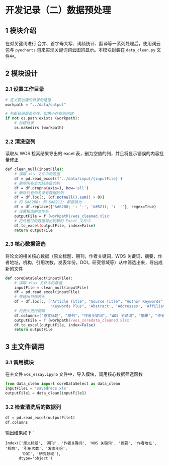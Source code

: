 # 开发记录（二）数据预处理



## 1 模块介绍

在对关键词进行 合并、首字母大写、词频统计、翻译等一系列处理后，使用词云包与 `pyecharts` 包来实现关键词词云图的显示。本模块封装在 `data_clean.py` 文件中。



## 2 模块设计

### 2.1 设置工作目录

```python
# 定义要创建的目录的路径
workpath = "../data/output"

# 判断目录是否存在，如果不存在则创建
if not os.path.exists (workpath):
    # 创建目录
    os.makedirs (workpath)
```

### 2.2 清洗空列

读取从 WOS 检索结果导出的 excel 表，删为空值的列，并且将显示错误的内容批量修正

```sh
def clean_null(inputFile):
    # 读取 xls 文件中的数据
    df = pd.read_excel(f'../data/input/{inputFile}')
    # 删除所有全为缺失值的列
    df = df.dropna(axis=1, how='all')
    # 删除只有列名没有数据的列
    df = df.loc[:, (df.notnull().sum() > 0)]
    # 将 &#8208; 和 &#8211; 都替换为 -
    df = df.replace({'&#8208; ': '-', '&#8211; ': '-'}, regex=True)
    # 设置输出的文件名
    outputFile = f'{workpath}/wos_cleaned.xlsx'
    # 将处理过的数据导出到新的 Excel 文件中
    df.to_excel(outputFile, index=False)
    return outputFile
```

### 2.3 核心数据筛选

将论文的相关核心数据（原文标题，期刊，作者关键词，WOS 关键词，摘要，作者地址，机构，引用次数，发表年份，DOI，研究领域等）从中筛选出来，导出成新的文件

```python
def coreDataSelect(inputFile):
    # 读取 xlsx 文件中的数据
    inputFile = clean_null(inputFile)
    df = pd.read_excel(inputFile)
    # 筛选出目标表头
    df = df.loc[:, ["Article Title", "Source Title", "Author Keywords",
                    "Keywords Plus", 'Abstract', 'Addresses', 'Affiliations', "Times Cited, All Databases", "Publication Year", 'DOI', 'Research Areas']]
    # 将表头进行翻译
    df.columns=["原文标题", "期刊", "作者关键词", "WOS 关键词", "摘要", "作者地址", "机构", "引用次数", "发表年份", "DOI", "研究领域"]
    outputFile = f'{workpath}/wos_coredata_cleaned.xlsx'
    df.to_excel(outputFile, index=False)
    return outputFile
```



## 3 主文件调用

### 3.1 调用模块

在主文件 `wos_essay.ipynb` 文件中，导入模块，调用核心数据筛选函数

```python
from data_clean import coreDataSelect as data_clean
inputFile1 = 'savedrecs.xls'
outputFile1 = data_clean(inputFile1)
```

### 3.2 检查清洗后的数据列

```python
df = pd.read_excel(outputFile1)
df.columns
```

输出结果如下：

```
Index(['原文标题', '期刊', '作者关键词', 'WOS 关键词', '摘要', '作者地址', '机构', '引用次数', '发表年份',
       'DOI', '研究领域'],
      dtype='object')
```









